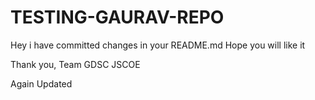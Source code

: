 # TESTING-GAURAV-REPO


Hey i have committed changes in your README.md
Hope you will like it


Thank you,
Team GDSC JSCOE

Again Updated
